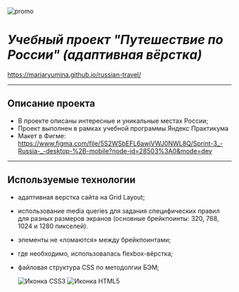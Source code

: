 <div>
  <img src="https://user-images.githubusercontent.com/92729800/204322657-e71f4c18-f418-4fa0-9b73-887cfb69147a.png" alt="promo">
</div>

# *Учебный проект "Путешествие по России" (адаптивная вёрстка)*
https://mariaryumina.github.io/russian-travel/
___

## Описание проекта
* В проекте описаны интересные и уникальные местах России;
* Проект выполнен в рамках учебной программы Яндекс Практикума
* Макет в Фигме: https://www.figma.com/file/5S2WSbEFL6awjVWJ0NWL8Q/Sprint-3_-Russia-_-desktop-%2B-mobile?node-id=28503%3A0&mode=dev

---

## Используемые технологии
* адаптивная верстка сайта на Grid Layout;
* использование media queries для задания специфических правил для разных размеров экранов (основные брейкпоинты: 320, 768, 1024 и 1280 пикселей).
* элементы не «ломаются» между брейкпоинтами;
* где необходимо, использовалась flexbox-вёрстка;
* файловая структура CSS по методолгии БЭМ;


  <img src="https://img.shields.io/badge/CSS3-1572B6?style=for-the-badge&logo=css3&logoColor=white" alt="Иконка CSS3">
  <img src="https://img.shields.io/badge/HTML5-E34F26?style=for-the-badge&logo=html5&logoColor=white" alt="Иконка HTML5">

